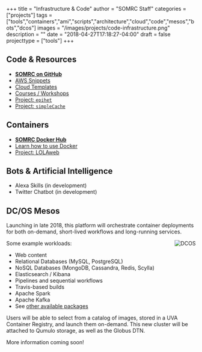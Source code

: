 +++
title = "Infrastructure & Code"
author = "SOMRC Staff"
categories = ["projects"]
tags = ["tools","containers","ami","scripts","architecture","cloud","code","mesos","bots","dcos"]
images = "/images/projects/code-infrastructure.png"
description = ""
date = "2018-04-27T17:18:27-04:00"
draft = false
projecttype = ["tools"]
+++

## Code & Resources

* [**SOMRC on GitHub**](https://github.com/uvasomrc/)
* [AWS Snippets](https://github.com/uvasomrc/aws-snippets)
* [Cloud Templates](https://github.com/uvasomrc/cloud-templates)
* [Courses / Workshops](https://github.com/uvasomrc/courses)
* [Project: `epihet`](/project/epihet/)
* [Project: `simpleCache`](/project/simplecache/)

## Containers

* [**SOMRC Docker Hub**](https://hub.docker.com/u/somrc/dashboard/)
* [Learn how to use Docker](https://github.com/uvasomrc/courses/blob/master/workshops/docker/README.md)
* [Project: LOLAweb](/project/lolaweb/)

## Bots & Artificial Intelligence

* Alexa Skills (in development)
* Twitter Chatbot (in development)

## DC/OS Mesos

Launching in late 2018, this platform will orchestrate container deployments for both on-demand, short-lived workflows and long-running services.

<img align="right" alt="DCOS" style="max-width:34%;" src="/images/dcos-logo.png">
Some example workloads:

* Web content
* Relational Databases (MySQL, PostgreSQL)
* NoSQL Databases (MongoDB, Cassandra, Redis, Scylla)
* Elasticsearch / Kibana
* Pipelines and sequential workflows
* Travis-based builds
* Apache Spark
* Apache Kafka 
* See [other available packages](https://universe.dcos.io/#/packages)

Users will be able to select from a catalog of images, stored in a UVA Container Registry, and launch them on-demand. This new cluster will be attached to Qumulo storage, as well as the Globus DTN.

More information coming soon!
